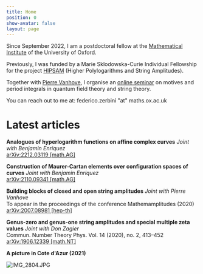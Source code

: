 ```yaml
---
title: Home
position: 0
show-avatar: false
layout: page
---
```


Since September 2022, I am a postdoctoral fellow at the [Mathematical Institute](https://www.maths.ox.ac.uk/) of the University of Oxford.

Previously, I was funded by a Marie Sklodowska-Curie Individual Fellowship for the project [HIPSAM](https://cordis.europa.eu/project/id/843960) (Higher Polylogarithms and String Amplitudes).

Together with [Pierre Vanhove](https://sites.google.com/site/vanhovepierre/pierre-vanhove--en), I organise an [online seminar](http://www.ihes.fr/\~vanhove/motivefeynman-online.html) on motives and period integrals in quantum field theory and string theory.

You can reach out to me at: federico.zerbini "at" maths.ox.ac.uk

# Latest articles

**Analogues of hyperlogarithm functions on affine complex curves**
*Joint with Benjamin Enriquez*\
[arXiv:2212.03119 \[math.AG\]](https://arxiv.org/abs/2212.03119)

**Construction of Maurer-Cartan elements over configuration spaces of curves**
*Joint with Benjamin Enriquez*\
[arXiv:2110.09341 \[math.AG\]](https://arxiv.org/abs/2110.09341)

**Building blocks of closed and open string amplitudes**
*Joint with Pierre Vanhove*\
To appear in the proceedings of the conference Mathemamplitudes (2020)\
[arXiv:2007.08981 \[hep-th\]](https://arxiv.org/pdf/2007.08981.pdf)

**Genus-zero and genus-one string amplitudes and special multiple zeta values**
*Joint with Don Zagier*\
Commun. Number Theory Phys. Vol. 14 (2020), no. 2, 413–452\
[arXiv:1906.12339 \[math.NT\]](https://arxiv.org/pdf/1906.12339.pdf)

**A picture in Cote d'Azur (2021)**

![IMG_2804.JPG](/uploads/IMG_2804.JPG)